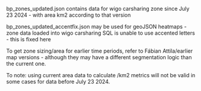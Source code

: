 bp_zones_updated.json contains data for wigo carsharing zone since July 23 2024 - with area km2 according to that version


bp_zones_updated_accentfix.json may be used for geoJSON heatmaps - zone data loaded into wigo carsharing SQL is unable to use accented letters - this is fixed here


To get zone sizing/area for earlier time periods, refer to Fábian Attila/earlier map versions - although they may have a different segmentation logic than the current one.

To note: using current area data to calculate /km2 metrics will not be valid in some cases for data before July 23 2024.
